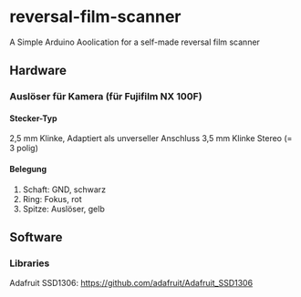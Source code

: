 # reversal-film-scanner
A Simple Arduino Aoolication for a self-made reversal film scanner

## Hardware

### Auslöser für Kamera (für Fujifilm NX 100F)

#### Stecker-Typ
2,5 mm Klinke, Adaptiert als unverseller Anschluss 3,5 mm Klinke Stereo (= 3 polig)

#### Belegung
1. Schaft: GND, schwarz
2. Ring: Fokus, rot
3. Spitze: Auslöser, gelb

## Software

### Libraries

Adafruit SSD1306: https://github.com/adafruit/Adafruit_SSD1306
